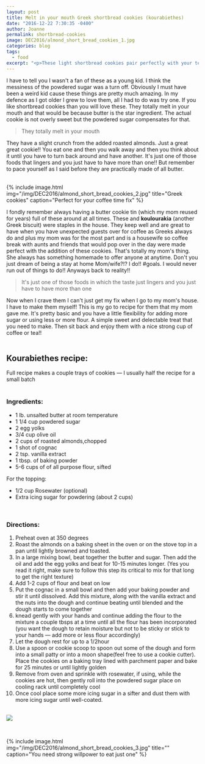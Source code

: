 ```yaml
---
layout: post
title: Melt in your mouth Greek shortbread cookies (kourabiethes)
date: "2016-12-22 7:30:35 -0400"
author: Joanne
permalink: shortbread-cookies
image: DEC2016/almond_short_bread_cookies_1.jpg
categories: blog
tags:
  - food
excerpt: "<p>These light shortbread cookies pair perfectly with your tea or coffee</p>"
---
```


I have to tell you I wasn't a fan of these as a young kid. I think the messiness of the powdered sugar was a turn off.  Obviously I must have been a weird kid cause these things are pretty much amazing.  In my defence as I got older I grew to love them, all I had to do was try one. If you like shortbread cookies than you will love these. They totally melt in your mouth and that would be because butter is the star ingredient. The actual cookie is not overly sweet but the powdered sugar compensates for that.
<br>

> They totally melt in your mouth

They have a slight crunch from the added roasted almonds. Just a great great cookie!! You eat one and then you walk away and then you think about it until you have to turn back around and have another. It's just one of those foods that lingers and you just have to have more than one!! But remember to pace yourself as I said before they are practically made of all butter.  
<br>

{% include image.html
            img="/img/DEC2016/almond_short_bread_cookies_2.jpg"
            title="Greek cookies"
            caption="Perfect for your coffee time fix" %}

I fondly remember always having a butter cookie tin (which my mom reused for years) full of these around at all times.  These and **koulourakia** (another Greek biscuit) were staples in the house. They keep well and are great to have when you have unexpected guests over for coffee as Greeks always do and plus my mom was for the most part and is a housewife so coffee break with aunts and friends that would pop over in the day were made perfect with the addition of these cookies.  That's totally my mom's thing. She always has something homemade to offer anyone at anytime.  Don't you just dream of being a stay at home Mom/wife?!? I do!! #goals. I would never run out of things to do!! Anyways back to reality!!
<br>

> It's just one of those foods in which the taste just lingers and you just have to have more than one

Now when I crave them I can't just get my fix when I go to my mom's house. I have to make them myself!  This is my go to recipe for them that my mom gave me.  It's pretty basic and you have a little flexibility for adding more sugar or using less or more flour.  A simple sweet and delectable treat that you need to make.  Then sit back and enjoy them with a nice strong cup of coffee or tea!!
<br><br>

## Kourabiethes recipe:
Full recipe makes a couple trays of cookies &mdash; I usually half the recipe for a small batch
<br><br>

### Ingredients:

* 1 lb. unsalted  butter at room temperature
* 1 1/4 cup powdered sugar
* 2 egg yolks
* 3/4 cup olive oil
* 2 cups of roasted almonds,chopped
* 1 shot of cognac
* 2 tsp. vanilla extract
* 1 tbsp. of baking powder
* 5-6 cups of of all purpose flour, sifted

For the topping:

* 1/2 cup Rosewater (optional)
* Extra icing sugar for powdering (about 2 cups)
<br>


### Directions:

1. Preheat oven at 350 degrees
1. Roast the almonds on a baking sheet in the oven or on the stove top in a pan until lightly browned and toasted.  
1. In a large mixing bowl, beat together the butter and sugar. Then add the oil and add the egg yolks and beat for 10-15 minutes longer. (Yes you read it right, make sure to follow this step its critical to mix for that long to get the right texture)
1. Add 1-2 cups of flour and beat on low
1. Put the cognac in a small bowl and then add your baking powder and stir it until dissolved. Add this mixture, along with the vanilla extract and the nuts into the dough and continue beating until blended and the dough starts to come together
1. knead gently with your hands and continue adding the flour to the mixture a couple tbsps at a time until all the flour has been incorporated (you want the dough to retain moisture but not to be sticky or stick to your hands &mdash; add more or less flour accordingly)
1. Let the dough rest for up to a 1/2hour
1. Use a spoon or cookie scoop to spoon out some of the dough and form into a small patty or into a moon shape(feel free to use a cookie cutter). Place the cookies on a baking tray lined with parchment paper and bake for 25 minutes or until lightly golden
1. Remove from oven and sprinkle with rosewater, if using, while the cookies are hot, then gently roll into the powdered sugar place on cooling rack until completely cool
1. Once cool place some more icing sugar in a sifter and dust them with more icing sugar until well-coated.
<br><br>

<p class="apple__news__logo"><a href="https://apple.news/TKVtoVhGUQSuiufA4bqI-gg"><img src="{{ basesite.url }}/img/apple_news.svg" /></a></p>
<br>

{% include image.html
            img="/img/DEC2016/almond_short_bread_cookies_3.jpg"
            title=""
            caption="You need strong willpower to eat just one" %}
